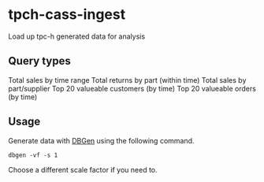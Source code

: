 # tpch-cass-ingest

Load up tpc-h generated data for analysis

## Query types

Total sales by time range
Total returns by part (within time)
Total sales by part/supplier
Top 20 valueable customers (by time)
Top 20 valueable orders (by time)

## Usage

Generate data with [DBGen](https://github.com/electrum/tpch-dbgen) using the following command.

```
dbgen -vf -s 1
```

Choose a different scale factor if you need to.
